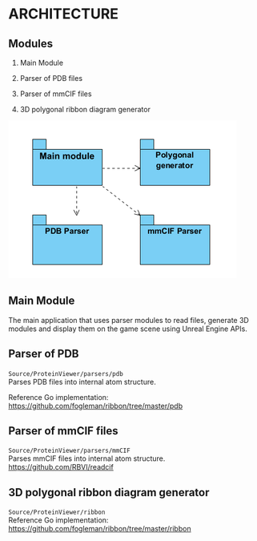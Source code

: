# ARCHITECTURE

## Modules

1. Main Module
2. Parser of PDB files

2. Parser of mmCIF files

3. 3D polygonal ribbon diagram generator

![Module Diagram](./module-diagram.png)

## Main Module

The main application that uses parser modules to read files, generate 3D modules and display them on the game scene using Unreal Engine APIs.

## Parser of PDB

`Source/ProteinViewer/parsers/pdb`<br>
Parses PDB files into internal atom structure. 

Reference Go implementation:
https://github.com/fogleman/ribbon/tree/master/pdb

## Parser of mmCIF files

`Source/ProteinViewer/parsers/mmCIF`<br>
Parses mmCIF files into internal atom structure. <br>
https://github.com/RBVI/readcif

## 3D polygonal ribbon diagram generator

`Source/ProteinViewer/ribbon`<br>
Reference Go implementation:
https://github.com/fogleman/ribbon/tree/master/ribbon